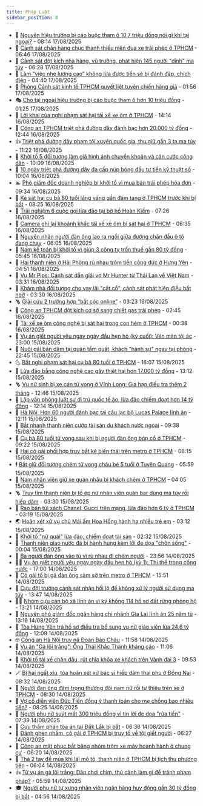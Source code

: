 ```yaml
---
title: Pháp Luật
sidebar_position: 8
---
```


<!-- dantri-phap-luat:START -->
- 🌊 [Nguyên hiệu trưởng bị cáo buộc tham ô 10,7 triệu đồng nói gì khi tại ngoại?](https://dantri.com.vn/phap-luat/nguyen-hieu-truong-bi-cao-buoc-tham-o-107-trieu-dong-noi-gi-khi-tai-ngoai-20250817133130480.htm) - 08:14 17/08/2025
- 🐲 [Cảnh sát chặn hàng chục thanh thiếu niên đua xe trái phép ở TPHCM](https://dantri.com.vn/phap-luat/canh-sat-chan-hang-chuc-thanh-thieu-nien-dua-xe-trai-phep-o-tphcm-20250817133311929.htm) - 06:46 17/08/2025
- 🌁 [Cảnh sát đột kích nhà hàng, vũ trường, phát hiện 145 người &quot;dính&quot; ma túy](https://dantri.com.vn/phap-luat/canh-sat-dot-kich-nha-hang-vu-truong-phat-hien-145-nguoi-dinh-ma-tuy-20250817130805515.htm) - 06:28 17/08/2025
- 🎃 [Làm &quot;việc nhẹ lương cao&quot; không lừa được tiền sẽ bị đánh đập, chích điện](https://dantri.com.vn/phap-luat/lam-viec-nhe-luong-cao-khong-lua-duoc-tien-se-bi-danh-dap-chich-dien-20250817110747016.htm) - 04:40 17/08/2025
- 🦅 [Phòng Cảnh sát kinh tế TPHCM quyết liệt tuyên chiến hàng giả](https://dantri.com.vn/phap-luat/phong-canh-sat-kinh-te-tphcm-quyet-liet-tuyen-chien-hang-gia-20250816041143580.htm) - 01:56 17/08/2025
- 🎭 [Cho tại ngoại hiệu trưởng bị cáo buộc tham ô hơn 10 triệu đồng](https://dantri.com.vn/phap-luat/cho-tai-ngoai-hieu-truong-bi-cao-buoc-tham-o-hon-10-trieu-dong-20250817080541212.htm) - 01:25 17/08/2025
- 🤗 [Lời khai của nghi phạm sát hại tài xế xe ôm ở TPHCM](https://dantri.com.vn/phap-luat/loi-khai-cua-nghi-pham-sat-hai-tai-xe-xe-om-o-tphcm-20250816201605612.htm) - 14:14 16/08/2025
- 🚀 [Công an TPHCM triệt phá đường dây đánh bạc hơn 20.000 tỷ đồng](https://dantri.com.vn/phap-luat/cong-an-tphcm-triet-pha-duong-day-danh-bac-hon-20000-ty-dong-20250816191831376.htm) - 12:44 16/08/2025
- 👍 [Triệt phá đường dây phạm tội xuyên quốc gia, thu giữ gần 3 tạ ma túy](https://dantri.com.vn/phap-luat/triet-pha-duong-day-pham-toi-xuyen-quoc-gia-thu-giu-gan-3-ta-ma-tuy-20250816180955520.htm) - 11:22 16/08/2025
- 🧐 [Khởi tố 5 đối tượng làm giả hình ảnh chuyển khoản và căn cước công dân](https://dantri.com.vn/phap-luat/khoi-to-5-doi-tuong-lam-gia-hinh-anh-chuyen-khoan-va-can-cuoc-cong-dan-20250816165209607.htm) - 10:09 16/08/2025
- 🫶 [10 ngày triệt phá đường dây đa cấp núp bóng đầu tư tiền kỹ thuật số](https://dantri.com.vn/phap-luat/10-ngay-triet-pha-duong-day-da-cap-nup-bong-dau-tu-tien-ky-thuat-so-20250816165156536.htm) - 10:04 16/08/2025
- 🏊 [Phó giám đốc doanh nghiệp bị khởi tố vì mua bán trái phép hóa đơn](https://dantri.com.vn/phap-luat/pho-giam-doc-doanh-nghiep-bi-khoi-to-vi-mua-ban-trai-phep-hoa-don-20250816161602389.htm) - 09:34 16/08/2025
- 🌋 [Kẻ sát hại cụ bà 80 tuổi lảng vảng gần đám tang ở TPHCM trước khi bị bắt](https://dantri.com.vn/phap-luat/ke-sat-hai-cu-ba-80-tuoi-lang-vang-gan-dam-tang-o-tphcm-truoc-khi-bi-bat-20250816143221444.htm) - 08:25 16/08/2025
- 👹 [Trải nghiệm 6 cuộc gọi lừa đảo tại bờ hồ Hoàn Kiếm](https://dantri.com.vn/phap-luat/trai-nghiem-6-cuoc-goi-lua-dao-tai-bo-ho-hoan-kiem-20250816141928534.htm) - 07:26 16/08/2025
- 🫣 [Camera ghi lại khoảnh khắc tài xế xe ôm bị sát hại ở TPHCM](https://dantri.com.vn/phap-luat/camera-ghi-lai-khoanh-khac-tai-xe-xe-om-bi-sat-hai-o-tphcm-20250816123853002.htm) - 06:35 16/08/2025
- 🎃 [Nguyên nhân người đàn ông lao ra ngồi giữa đường chặn đầu ô tô đang chạy](https://dantri.com.vn/phap-luat/nguyen-nhan-nguoi-dan-ong-lao-ra-ngoi-giua-duong-chan-dau-o-to-dang-chay-20250816123024269.htm) - 06:05 16/08/2025
- 🌝 [Nam kế toán bị khởi tố vì giúp 3 công ty trốn thuế gần 80 tỷ đồng](https://dantri.com.vn/phap-luat/nam-ke-toan-bi-khoi-to-vi-giup-3-cong-ty-tron-thue-gan-80-ty-dong-20250816122001545.htm) - 05:45 16/08/2025
- 🚀 [Hai thanh niên ở Hải Phòng rủ nhau trộm tiền công đức ở Hưng Yên](https://dantri.com.vn/phap-luat/hai-thanh-nien-o-hai-phong-ru-nhau-trom-tien-cong-duc-o-hung-yen-20250816113104061.htm) - 04:51 16/08/2025
- 🥷 [Vụ Mr Pips: Cảnh sát dẫn giải vợ Mr Hunter từ Thái Lan về Việt Nam](https://dantri.com.vn/phap-luat/vu-mr-pips-canh-sat-dan-giai-vo-mr-hunter-tu-thai-lan-ve-viet-nam-20250816102814538.htm) - 03:31 16/08/2025
- 👺 [Khám nhà đối tượng cho vay lãi &quot;cắt cổ&quot;, cảnh sát phát hiện điều bất ngờ](https://dantri.com.vn/phap-luat/kham-nha-doi-tuong-cho-vay-lai-cat-co-canh-sat-phat-hien-dieu-bat-ngo-20250816093926777.htm) - 03:30 16/08/2025
- 🪜 [Giải cứu 2 trường hợp “bắt cóc online”](https://dantri.com.vn/phap-luat/giai-cuu-2-truong-hop-bat-coc-online-20250816091803122.htm) - 03:23 16/08/2025
- 🦄 [Công an TPHCM đột kích cơ sở sang chiết gas trái phép](https://dantri.com.vn/phap-luat/cong-an-tphcm-dot-kich-co-so-sang-chiet-gas-trai-phep-20250816093907838.htm) - 02:45 16/08/2025
- 🦍 [Tài xế xe ôm công nghệ bị sát hại trong con hẻm ở TPHCM](https://dantri.com.vn/phap-luat/tai-xe-xe-om-cong-nghe-bi-sat-hai-trong-con-hem-o-tphcm-20250816040117471.htm) - 00:38 16/08/2025
- 🌁 [Vụ án giết người yêu ngay ngày đầu hẹn hò &lpar;kỳ cuối&rpar;: Vén màn tội ác](https://dantri.com.vn/phap-luat/vu-an-giet-nguoi-yeu-ngay-ngay-dau-hen-ho-ky-cuoi-ven-man-toi-ac-20250804100325451.htm) - 23:00 15/08/2025
- 💯 [Nuôi gái bán dâm tại quán tẩm quất, khách &quot;hành sự&quot; ngay tại phòng](https://dantri.com.vn/phap-luat/nuoi-gai-ban-dam-tai-quan-tam-quat-khach-hanh-su-ngay-tai-phong-20250816023649845.htm) - 22:45 15/08/2025
- 🌜 [Bắt nghi phạm sát hại cụ bà 80 tuổi ở TPHCM](https://dantri.com.vn/phap-luat/bat-nghi-pham-sat-hai-cu-ba-80-tuoi-o-tphcm-20250815225646283.htm) - 16:07 15/08/2025
- 👹 [Lừa đảo bằng công nghệ cao gây thiệt hại hơn 17.000 tỷ đồng](https://dantri.com.vn/phap-luat/lua-dao-bang-cong-nghe-cao-gay-thiet-hai-hon-17000-ty-dong-20250815155611948.htm) - 13:12 15/08/2025
- 🪜 [Vụ nữ sinh bị xe cán tử vong ở Vĩnh Long: Gia hạn điều tra thêm 2 tháng](https://dantri.com.vn/phap-luat/vu-nu-sinh-bi-xe-can-tu-vong-o-vinh-long-gia-han-dieu-tra-them-2-thang-20250815185740172.htm) - 12:46 15/08/2025
- 🦩 [Lập văn phòng luật sư di trú quốc tế ảo, lừa đảo chiếm đoạt hơn 14 tỷ đồng](https://dantri.com.vn/phap-luat/lap-van-phong-luat-su-di-tru-quoc-te-ao-lua-dao-chiem-doat-hon-14-ty-dong-20250815184612437.htm) - 12:14 15/08/2025
- 💂 [Hà Nội: Hơn 60 người đánh bạc tại câu lạc bộ Lucas Palace lĩnh án](https://dantri.com.vn/phap-luat/ha-noi-hon-60-nguoi-danh-bac-tai-cau-lac-bo-lucas-palace-linh-an-20250815190627472.htm) - 12:11 15/08/2025
- 💃 [Bắt nhanh thanh niên cướp tài sản du khách nước ngoài](https://dantri.com.vn/phap-luat/bat-nhanh-thanh-nien-cuop-tai-san-du-khach-nuoc-ngoai-20250815160503896.htm) - 09:38 15/08/2025
- 🧐 [Cụ bà 80 tuổi tử vong sau khi bị người đàn ông bóp cổ ở TPHCM](https://dantri.com.vn/phap-luat/cu-ba-80-tuoi-tu-vong-sau-khi-bi-nguoi-dan-ong-bop-co-o-tphcm-20250815154951038.htm) - 09:22 15/08/2025
- 🤗 [Hai cô gái phối hợp truy bắt kẻ biến thái trên metro ở TPHCM](https://dantri.com.vn/phap-luat/hai-co-gai-phoi-hop-truy-bat-ke-bien-thai-tren-metro-o-tphcm-20250815142502002.htm) - 08:15 15/08/2025
- 🕴 [Bắt giữ đối tượng chém tử vong cháu bé 5 tuổi ở Tuyên Quang](https://dantri.com.vn/phap-luat/bat-giu-doi-tuong-chem-tu-vong-chau-be-5-tuoi-o-tuyen-quang-20250815121650114.htm) - 05:59 15/08/2025
- 🐎 [Nam nhân viên giữ xe quán nhậu bị khách chém ở TPHCM](https://dantri.com.vn/phap-luat/nam-nhan-vien-giu-xe-quan-nhau-bi-khach-chem-o-tphcm-20250815091241424.htm) - 04:05 15/08/2025
- 🪜 [Truy tìm thanh niên bị tố ép nữ nhân viên quán bar dùng ma túy rồi hiếp dâm](https://dantri.com.vn/phap-luat/truy-tim-thanh-nien-bi-to-ep-nu-nhan-vien-quan-bar-dung-ma-tuy-roi-hiep-dam-20250815100727703.htm) - 03:30 15/08/2025
- 🤭 [Rao bán túi xách Chanel, Gucci trên mạng, lừa đảo hơn 6 tỷ ở TPHCM](https://dantri.com.vn/phap-luat/rao-ban-tui-xach-chanel-gucci-tren-mang-lua-dao-hon-6-ty-o-tphcm-20250815101027947.htm) - 03:19 15/08/2025
- 🌏 [Hoãn xét xử vụ chủ Mái ấm Hoa Hồng hành hạ nhiều trẻ em](https://dantri.com.vn/phap-luat/hoan-xet-xu-vu-chu-mai-am-hoa-hong-hanh-ha-nhieu-tre-em-20250815093536647.htm) - 03:12 15/08/2025
- 🎃 [Khởi tố &quot;nữ quái&quot; lừa đảo, chiếm đoạt tài sản](https://dantri.com.vn/phap-luat/khoi-to-nu-quai-lua-dao-chiem-doat-tai-san-20250815093016305.htm) - 02:32 15/08/2025
- 🗽 [Thanh niên giao nước đá bị hành hung kèm lời đe dọa &quot;chôn sống&quot;](https://dantri.com.vn/phap-luat/thanh-nien-giao-nuoc-da-bi-hanh-hung-kem-loi-de-doa-chon-song-20250815061823978.htm) - 00:04 15/08/2025
- 🌁 [Ba người đàn ông vào tù vì rủ nhau đi chém người](https://dantri.com.vn/phap-luat/ba-nguoi-dan-ong-vao-tu-vi-ru-nhau-di-chem-nguoi-20250814182004073.htm) - 23:56 14/08/2025
- 🧑‍💻 [Vụ án giết người yêu ngay ngày đầu hẹn hò &lpar;kỳ 1&rpar;: Thi thể trong cống nước](https://dantri.com.vn/phap-luat/vu-an-giet-nguoi-yeu-ngay-ngay-dau-hen-ho-ky-1-thi-the-trong-cong-nuoc-20250814185341809.htm) - 17:00 14/08/2025
- 🌮 [Cô gái tố bị gã đàn ông sàm sỡ trên metro ở TPHCM](https://dantri.com.vn/phap-luat/co-gai-to-bi-ga-dan-ong-sam-so-tren-metro-o-tphcm-20250814215320371.htm) - 15:51 14/08/2025
- 🤗 [Cựu đội trưởng cảnh sát nhận hối lộ để không xử lý người sử dụng ma túy](https://dantri.com.vn/phap-luat/cuu-doi-truong-canh-sat-nhan-hoi-lo-de-khong-xu-ly-nguoi-su-dung-ma-tuy-20250814202022716.htm) - 13:47 14/08/2025
- 👨‍🏫 [Nhóm cựu cán bộ xã lĩnh án vì ký khống 114 hồ sơ đất rừng phòng hộ](https://dantri.com.vn/phap-luat/nhom-cuu-can-bo-xa-linh-an-vi-ky-khong-114-ho-so-dat-rung-phong-ho-20250814195351253.htm) - 13:21 14/08/2025
- 🎉 [Nguyên phó giám đốc ngân hàng chi nhánh Gia Lai lĩnh án 25 năm tù](https://dantri.com.vn/phap-luat/nguyen-pho-giam-doc-ngan-hang-chi-nhanh-gia-lai-linh-an-25-nam-tu-20250814195223251.htm) - 13:16 14/08/2025
- 🤗 [Tòa Hưng Yên trả hồ sơ điều tra bổ sung vụ nữ giáo viên lừa 24,6 tỷ đồng](https://dantri.com.vn/phap-luat/toa-hung-yen-tra-ho-so-dieu-tra-bo-sung-vu-nu-giao-vien-lua-246-ty-dong-20250814184501804.htm) - 12:09 14/08/2025
- 🤓 [Công an Hà Nội truy nã Đoàn Bảo Châu](https://dantri.com.vn/phap-luat/cong-an-ha-noi-truy-na-doan-bao-chau-20250814185523491.htm) - 11:58 14/08/2025
- 👹 [Vụ án &quot;Gà lôi trắng&quot;: Ông Thái Khắc Thành kháng cáo](https://dantri.com.vn/phap-luat/vu-an-ga-loi-trang-ong-thai-khac-thanh-khang-cao-20250814180148931.htm) - 11:06 14/08/2025
- 🐘 [Khởi tố tài xế chặn đầu, rút chìa khóa xe khách trên Vành đai 3](https://dantri.com.vn/phap-luat/khoi-to-tai-xe-chan-dau-rut-chia-khoa-xe-khach-tren-vanh-dai-3-20250814165249412.htm) - 09:53 14/08/2025
- 🪄 [Bị hại ngất xỉu, tòa hoãn xét xử bác sĩ hiếp dâm thai phụ ở Đồng Nai](https://dantri.com.vn/phap-luat/bi-hai-ngat-xiu-toa-hoan-xet-xu-bac-si-hiep-dam-thai-phu-o-dong-nai-20250814152747775.htm) - 08:32 14/08/2025
- 💄 [Người đàn ông đâm trọng thương đôi nam nữ rồi tự thiêu trên xe ở TPHCM](https://dantri.com.vn/phap-luat/nguoi-dan-ong-dam-trong-thuong-doi-nam-nu-roi-tu-thieu-tren-xe-o-tphcm-20250814151848565.htm) - 08:30 14/08/2025
- 🐎 [Vợ cố diễn viên Đức Tiến đồng ý thanh toán cho mẹ chồng bao nhiêu tiền?](https://dantri.com.vn/phap-luat/vo-co-dien-vien-duc-tien-dong-y-thanh-toan-cho-me-chong-bao-nhieu-tien-20250814151027967.htm) - 08:25 14/08/2025
- 💯 [Người phụ nữ suýt mất 300 triệu đồng vì tin lời đe dọa &quot;rửa tiền&quot;](https://dantri.com.vn/phap-luat/nguoi-phu-nu-suyt-mat-300-trieu-dong-vi-tin-loi-de-doa-rua-tien-20250814121955562.htm) - 07:39 14/08/2025
- 💯 [Cựu thẩm phán tòa án tại Đắk Lắk bị bắt](https://dantri.com.vn/phap-luat/cuu-tham-phan-toa-an-tai-dak-lak-bi-bat-20250814132237623.htm) - 06:36 14/08/2025
- 🌈 [Đánh ghen nhầm, cô gái ở TPHCM bị truy tố về tội giết người](https://dantri.com.vn/phap-luat/danh-ghen-nham-co-gai-o-tphcm-bi-truy-to-ve-toi-giet-nguoi-20250813154305828.htm) - 06:27 14/08/2025
- 🧠 [Công an mật phục bắt băng nhóm trộm xe máy hoành hành ở chung cư](https://dantri.com.vn/phap-luat/cong-an-mat-phuc-bat-bang-nhom-trom-xe-may-hoanh-hanh-o-chung-cu-20250814113735292.htm) - 06:20 14/08/2025
- 🌈 [Thả 2 tay để múa khi lái mô tô, thanh niên ở TPHCM bị tịch thu phương tiện](https://dantri.com.vn/phap-luat/tha-2-tay-de-mua-khi-lai-mo-to-thanh-nien-o-tphcm-bi-tich-thu-phuong-tien-20250814120632255.htm) - 06:04 14/08/2025
- 👍 [Từ vụ án gà lôi trắng: Dân chơi chim, thú cảnh làm gì để tránh phạm pháp?](https://dantri.com.vn/phap-luat/tu-vu-an-ga-loi-trang-dan-choi-chim-thu-canh-lam-gi-de-tranh-pham-phap-20250814095521255.htm) - 05:59 14/08/2025
- 🎓 [Người phụ nữ tự xưng nhân viên ngân hàng huy động gần 30 tỷ đồng bị bắt](https://dantri.com.vn/phap-luat/nguoi-phu-nu-tu-xung-nhan-vien-ngan-hang-huy-dong-gan-30-ty-dong-bi-bat-20250814113304614.htm) - 04:56 14/08/2025<!-- dantri-phap-luat:END -->
